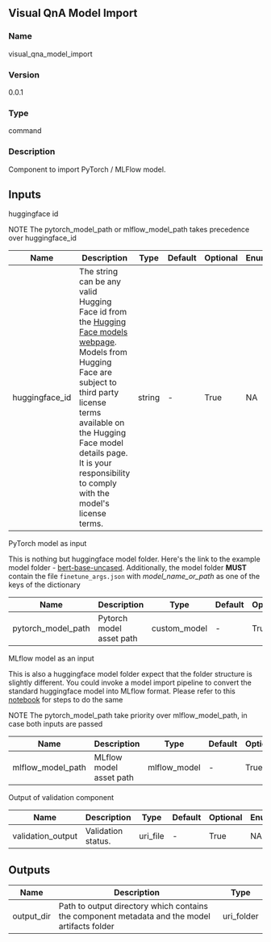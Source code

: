 ## Visual QnA Model Import

### Name 

visual_qna_model_import

### Version 

0.0.1

### Type 

command

### Description 

Component to import PyTorch / MLFlow model. 

## Inputs 

huggingface id

NOTE The pytorch_model_path or mlflow_model_path takes precedence over huggingface_id

| Name           | Description                                                                                                                                                                                                                                                                                                                                               | Type   | Default | Optional | Enum |
| -------------- | --------------------------------------------------------------------------------------------------------------------------------------------------------------------------------------------------------------------------------------------------------------------------------------------------------------------------------------------------------- | ------ | ------- | -------- | ---- |
| huggingface_id | The string can be any valid Hugging Face id from the [Hugging Face models webpage](https://huggingface.co/models?pipeline_tag=text-generation&sort=downloads). Models from Hugging Face are subject to third party license terms available on the Hugging Face model details page. It is your responsibility to comply with the model's license terms. | string | -       | True     | NA   |



PyTorch model as input

This is nothing but huggingface model folder. Here's the link to the example model folder - [bert-base-uncased](https://huggingface.co/bert-base-uncased/tree/main). Additionally, the model folder **MUST** contain the file `finetune_args.json` with *model_name_or_path* as one of the keys of the dictionary

| Name               | Description              | Type         | Default | Optional | Enum |
| ------------------ | ------------------------ | ------------ | ------- | -------- | ---- |
| pytorch_model_path | Pytorch model asset path | custom_model | -       | True     | NA   |



MLflow model as an input

This is also a huggingface model folder expect that the folder structure is slightly different. You could invoke a model import pipeline to convert the standard huggingface model into MLflow format. Please refer to this [notebook](https://aka.ms/azureml-import-model) for steps to do the same

NOTE The pytorch_model_path take priority over mlflow_model_path, in case both inputs are passed

| Name              | Description             | Type         | Default | Optional | Enum |
| ----------------- | ----------------------- | ------------ | ------- | -------- | ---- |
| mlflow_model_path | MLflow model asset path | mlflow_model | -       | True     | NA   |



Output of validation component

| Name              | Description        | Type     | Default | Optional | Enum |
| ----------------- | ------------------ | -------- | ------- | -------- | ---- |
| validation_output | Validation status. | uri_file | -       | True     | NA   |

## Outputs 

| Name       | Description                                                                                   | Type       |
| ---------- | --------------------------------------------------------------------------------------------- | ---------- |
| output_dir | Path to output directory which contains the component metadata and the model artifacts folder | uri_folder |